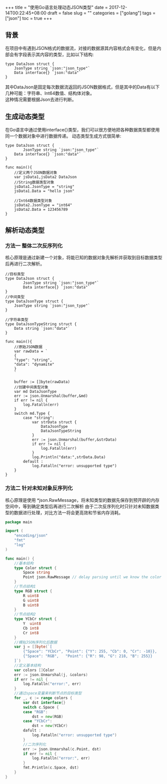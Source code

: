 +++
title = "使用Go语言处理动态JSON类型"
date = 2017-12-14T00:22:45+08:00
draft = false
slug = ""
categories = ["golang"]
tags = ["json"]
toc = true
+++

## 背景
在项目中有遇到JSON格式的数据流，对接的数据源其内容格式会有变化，但是内部会有字段表示其内容的类型，比如以下结构:
```
type DataJson struct {
	JsonType string `json:"json_type"`
	Data interface{} `json:"data"`
}
```
其中DataJson是固定每次数据流返回的JSON数据格式，但是其中的Data有以下几种可能：字符串、Int64数值、结构体对象。  
这种情况需要根据Json去进行判断。

## 生成动态类型
在Go语言中通过使用interface{}类型，我们可以很方便地把各种数据类型都使用同一个数据对象中进行数据传递。
动态类型生成方式很简单:
```
type DataJson struct {
      	JsonType string `json:"json_type"`
	Data interface{} `json:"data"`
}

func main(){
	//定义两个JSON数据对象
	var jsData1,jsData2 DataJson
	//String数据类型对象
	jsData1.JsonType = "string"
	jsData1.Data = "hello json"
	
	//Int64数据类型对象
	jsData2.JsonType = "int64"
	jsData2.Data = 123456789	
}
```

## 解析动态类型
### 方法一 整体二次反序列化
核心原理是通过新建一个对象，将能已知的数据对象先解析并获取到目标数据类型后再进行二次解析。
```
//目标类型
type DataJson struct {
        JsonType string `json:"json_type"`
        Data interface{} `json:"data"`	
}
//中间类型
type DataJsonType struct {
	JsonType string `json:"json_type"`
}

//字符串类型
type DataJsonTypeString struct {
	Data string `json:"data"`
}

func main(){
	//原始JSON数据
	var rawData = `
	{
	"type": "string",
	"data": "dynamite"
	}
	`

	buffer := []byte(rawData)
	//创建中间类型对象
	var md DataJsonType 
	err := json.Unmarshal(buffer,&md)
	if err != nil {
		log.Fatalln(err)
	}
	switch md.Type {
		case "string":
			var strData struct {
				DataJsonType
				DataJsonTypeString
			}
			err := json.Unmarshal(buffer,&strData)
			if err != nil {
				log.Fatalln(err)	
			}
			log.Println("data:",strData.Data)
		default :
			log.Fatalln("error: unsupported type")
	}
}
```


### 方法二 针对未知对象反序列化
核心原理是使用 *json.RawMessage，将未知类型的数据先保存到预开辟的内存空间中，等到确定类型后再进行二次解析
由于二次反序列化时只针对未知数据类型的数据进行处理，对比方法一将会更高效和节省内存消耗。
```go
package main

import (
	"encoding/json"
	"fmt"
	"log"
)

func main() {
	//基本结构
	type Color struct {
		Space string
		Point json.RawMessage // delay parsing until we know the color space
	}
	//节点结构1
	type RGB struct {
		R uint8
		G uint8
		B uint8
	}
	//节点结构2
	type YCbCr struct {
		Y  uint8
		Cb int8
		Cr int8
	}
	//模拟JSON序列化后数据
	var j = []byte(`[
		{"Space": "YCbCr", "Point": {"Y": 255, "Cb": 0, "Cr": -10}},
		{"Space": "RGB",   "Point": {"R": 98, "G": 218, "B": 255}}
	]`)
	//定义基本结构
	var colors []Color
	err := json.Unmarshal(j, &colors)
	if err != nil {
		log.Fatalln("error:", err)
	}
	//通过space变量来判断节点的目标类型
	for _, c := range colors {
		var dst interface{}
		switch c.Space {
		case "RGB":
			dst = new(RGB)
		case "YCbCr":
			dst = new(YCbCr)
		dafult :
			log.Fatalln("error: unsupported type")
		}
		//二次序列化
		err := json.Unmarshal(c.Point, dst)
		if err != nil {
			log.Fatalln("error:", err)
		}
		fmt.Println(c.Space, dst)
	}
}
```
